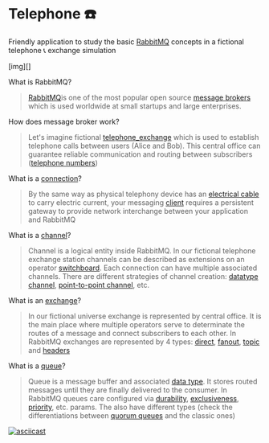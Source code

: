 # Telephone ☎️  
Friendly application to study the basic [RabbitMQ](https://www.rabbitmq.com) concepts in a fictional telephone 📞 exchange simulation

[img][]

What is RabbitMQ? 

> [RabbitMQ](https://www.rabbitmq.com)is one of the most popular open source [message brokers](https://en.wikipedia.org/wiki/Message_broker) which is used worldwide at small startups and large enterprises.  

How does message broker work?

> Let's imagine fictional [telephone_exchange](https://en.wikipedia.org/wiki/Telephone_exchange) which is used to establish telephone calls between users (Alice and Bob). This central office can guarantee reliable communication and routing between subscribers ([telephone numbers](https://en.wikipedia.org/wiki/Telephone_number))

What is a [connection](https://www.rabbitmq.com/connections.html)?

> By the same way as physical telephony device has an [electrical cable](https://en.wikipedia.org/wiki/Electrical_cable) to carry electric current, your messaging [client](https://www.rabbitmq.com/devtools.html) requires a persistent gateway to provide network interchange between your application and RabbitMQ 

What is a [channel](https://www.rabbitmq.com/channels.html)?

> Channel is a logical entity inside RabbitMQ. In our fictional telephone exchange station channels can be described as extensions on an operator [switchboard](https://en.wikipedia.org/wiki/Telephone_switchboard). Each connection can have multiple associated channels. There are different strategies of channel creation: [datatype channel](https://www.enterpriseintegrationpatterns.com/DatatypeChannel.html), [point-to-point channel](https://www.enterpriseintegrationpatterns.com/PointToPointChannel.html), etc.      

What is an [exchange](https://www.rabbitmq.com/tutorials/amqp-concepts.html#exchanges)?

> In our fictional universe exchange is represented by central office. It is the main place where multiple operators serve to determinate the routes of a message and connect subscribers to each other. In RabbitMQ exchanges are represented by 4 types: [direct](https://www.rabbitmq.com/tutorials/amqp-concepts.html#exchange-direct), [fanout](https://www.rabbitmq.com/tutorials/amqp-concepts.html#exchange-fanout), [topic](https://www.rabbitmq.com/tutorials/amqp-concepts.html#exchange-topic) and [headers](https://www.rabbitmq.com/tutorials/amqp-concepts.html#exchange-headers) 

What is a [queue](https://www.rabbitmq.com/queues.html)?

> Queue is a message buffer and associated [data type](https://en.wikipedia.org/wiki/Queue_(abstract_data_type)). It stores routed messages until they are finally delivered to the consumer. In RabbitMQ queues care configured via [durability](https://www.rabbitmq.com/queues.html#durability), [exclusiveness](https://www.rabbitmq.com/queues.html#exclusive-queues), [priority](https://www.rabbitmq.com/queues.html#priorities), etc. params. The also have different types (check the differentiations between [quorum queues](https://www.rabbitmq.com/quorum-queues.html) and the classic ones)        


[![asciicast](https://asciinema.org/a/mWznGGG0mQt5xq3ZqyL4MsQto.svg)](https://asciinema.org/a/mWznGGG0mQt5xq3ZqyL4MsQto)
